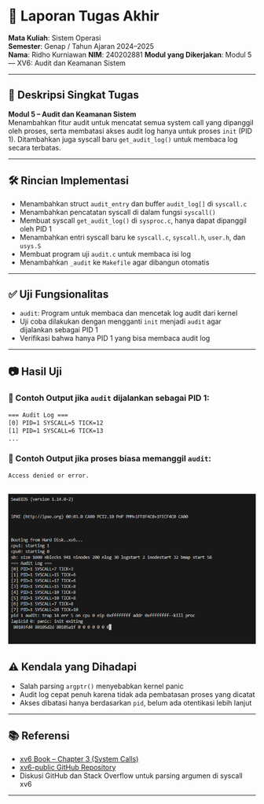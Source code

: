 # 📝 Laporan Tugas Akhir

**Mata Kuliah**: Sistem Operasi  
**Semester**: Genap / Tahun Ajaran 2024–2025  
**Nama**: Ridho Kurniawan
**NIM**: 240202881
**Modul yang Dikerjakan**: Modul 5 — XV6: Audit dan Keamanan Sistem

---

## 📌 Deskripsi Singkat Tugas

**Modul 5 – Audit dan Keamanan Sistem**  
Menambahkan fitur audit untuk mencatat semua system call yang dipanggil oleh proses, serta membatasi akses audit log hanya untuk proses `init` (PID 1). Ditambahkan juga syscall baru `get_audit_log()` untuk membaca log secara terbatas.

---

## 🛠️ Rincian Implementasi

* Menambahkan struct `audit_entry` dan buffer `audit_log[]` di `syscall.c`
* Menambahkan pencatatan syscall di dalam fungsi `syscall()`
* Membuat syscall `get_audit_log()` di `sysproc.c`, hanya dapat dipanggil oleh PID 1
* Menambahkan entri syscall baru ke `syscall.c`, `syscall.h`, `user.h`, dan `usys.S`
* Membuat program uji `audit.c` untuk membaca isi log
* Menambahkan `_audit` ke `Makefile` agar dibangun otomatis

---

## ✅ Uji Fungsionalitas

* `audit`: Program untuk membaca dan mencetak log audit dari kernel
* Uji coba dilakukan dengan mengganti `init` menjadi `audit` agar dijalankan sebagai PID 1
* Verifikasi bahwa hanya PID 1 yang bisa membaca audit log

---

## 📷 Hasil Uji

### 📍 Contoh Output jika `audit` dijalankan sebagai PID 1:

```
=== Audit Log ===
[0] PID=1 SYSCALL=5 TICK=12
[1] PID=1 SYSCALL=6 TICK=13
...
```

### 📍 Contoh Output jika proses biasa memanggil `audit`:

```
Access denied or error.
```
![hasil cowtest](./screnshot/modul5.png)
---

## ⚠️ Kendala yang Dihadapi

* Salah parsing `argptr()` menyebabkan kernel panic
* Audit log cepat penuh karena tidak ada pembatasan proses yang dicatat
* Akses dibatasi hanya berdasarkan `pid`, belum ada otentikasi lebih lanjut

---

## 📚 Referensi

* [xv6 Book – Chapter 3 (System Calls)](https://pdos.csail.mit.edu/6.828/2018/xv6/book-rev11.pdf)
* [xv6-public GitHub Repository](https://github.com/mit-pdos/xv6-public)
* Diskusi GitHub dan Stack Overflow untuk parsing argumen di syscall xv6

---
